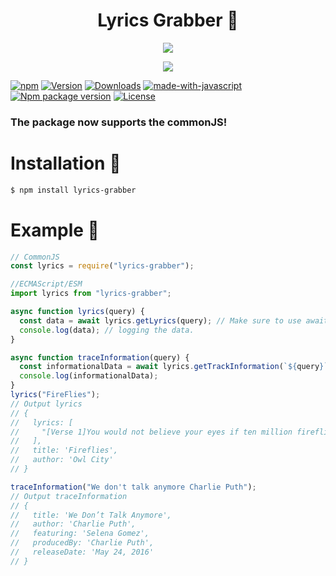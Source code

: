 <h1 align="center">Lyrics Grabber 🎵</h1>
<p align="center">
    <a href="">
    <img src = "https://img.shields.io/badge/node.js-6DA55F?style=for-the-badge&logo=node.js&logoColor=white">
    </a>
</p>
<p align="center">
    <a href="">
    <img src = "https://forthebadge.com/images/badges/built-with-love.svg">
    </a>
</p>

[![npm](https://img.shields.io/npm/l/lyrics-grabber)](https://npmjs.com/package/lyrics-grabber)
[![Version](https://img.shields.io/npm/v/lyrics-grabber)](https://www.npmjs.com/package/lyrics-grabber)
[![Downloads](https://img.shields.io/npm/dt/lyrics-grabber.svg)](https://www.npmjs.com/package/lyrics-grabber)
[![made-with-javascript](https://img.shields.io/badge/Made%20with-JavaScript-1f425f.svg)](https://www.javascript.com)
[![Npm package version](https://badgen.net/npm/v/express)](https://npmjs.com/package/lyrics-grabber)
[![License](https://img.shields.io/badge/License-Boost_1.0-lightblue.svg)](https://www.boost.org/LICENSE_1_0.txt)

### The package now supports the commonJS!

# Installation 📝

```bash
$ npm install lyrics-grabber
```

# Example 📣

```js
// CommonJS
const lyrics = require("lyrics-grabber");

//ECMAScript/ESM
import lyrics from "lyrics-grabber";

async function lyrics(query) {
  const data = await lyrics.getLyrics(query); // Make sure to use await or else it'll return undefined
  console.log(data); // logging the data.
}

async function traceInformation(query) {
  const informationalData = await lyrics.getTrackInformation(`${query}`);
  console.log(informationalData);
}
lyrics("FireFlies");
// Output lyrics
// {
//   lyrics: [
//     "[Verse 1]You would not believe your eyes if ten million firefliesLit up the world as I fell asleep'Cause they'd fill the open air and leave teardrops everywhereYou'd think me rude but I would just stand and stare[Chorus]I'd like to make myself believeThat planet Earth turns slowlyIt's hard to say that I'd rather stay awake when I'm asleep'Cause everything is never as it seems[Verse 2]'Cause I'd get a thousand hugs from ten thousand lightning bugsAs they tried to teach me how to danceA foxtrot above my head, a sock hop beneath my bedA disco ball is just hanging by a thread[Chorus]I'd like to make myself believeThat planet Earth turns slowlyIt's hard to say that I'd rather stay awake when I'm asleep'Cause everything is never as it seems (When I fall asleep)[Bridge]Leave my door open just a crack(Please take me away from here)'Cause I feel like such an insomniac(Please take me away from here)Why do I tire of counting sheep(Please take me away from here)When I'm far too tired to fall asleep?[Verse 3]To ten million fireflies, I'm weird 'cause I hate goodbyesI got misty eyes as they said farewell (They said farewell)But I'll know where several are if my dreams get real bizarre'Cause I saved a few and I keep them in a jar (Jar, jar, jar)[Chorus]I'd like to make myself believeThat planet Earth turns slowlyIt's hard to say that I'd rather stay awake when I'm asleep'Cause everything is never as it seems (When I fall asleep)I'd like to make myself believeThat planet Earth turns slowlyIt's hard to say that I'd rather stay awake when I'm asleep'Cause everything is never as it seems (When I fall asleep)[Outro]I'd like to make myself believeThat planet Earth turns slowlyIt's hard to say that I'd rather stay awake when I'm asleepBecause my dreams are bursting at the seams..."
//   ],
//   title: 'Fireflies',
//   author: 'Owl City'
// }

traceInformation("We don't talk anymore Charlie Puth");
// Output traceInformation
// {
//   title: 'We Don’t Talk Anymore',
//   author: 'Charlie Puth',
//   featuring: 'Selena Gomez',
//   producedBy: 'Charlie Puth',
//   releaseDate: 'May 24, 2016'
// }
```
